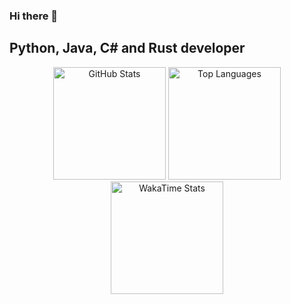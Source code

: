### Hi there 👋

## Python, Java, C# and Rust developer

<p align="center">
  <img alt="GitHub Stats" src="https://github-stats.gacek.wtf/api?username=akobusinski&show_icons=true&count_private=true&icon_color=2c70cc&text_color=999999&bg_color=1a1c1f" height=180>
  <img alt="Top Languages" src="https://github-stats.gacek.wtf/api/top-langs/?username=akobusinski&langs_count=6&layout=compact&text_color=999999&bg_color=1a1c1f&hide=ShaderLab,HLSL,c%2B%2B,HTML" height=180>
  <img alt="WakaTime Stats" src="https://github-stats.gacek.wtf/api/wakatime?username=akobusinski&layout=compact&text_color=999999&bg_color=1a1c1f&langs_count=6" height=180>
</p>
